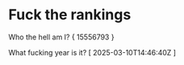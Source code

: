 # Fuck the rankings

Who the hell am I?
{ 15556793 }

What fucking year is it?
[ 2025-03-10T14:46:40Z ]
